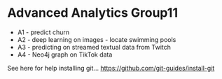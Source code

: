# Advanced Analytics Group11

- A1 - predict churn
- A2 - deep learning on images - locate swimming pools
- A3 - predicting on streamed textual data from Twitch
- A4 - Neo4j graph on TikTok data

See here for help installing git...
https://github.com/git-guides/install-git
